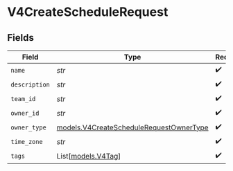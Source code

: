 # V4CreateScheduleRequest


## Fields

| Field                                                                                    | Type                                                                                     | Required                                                                                 | Description                                                                              |
| ---------------------------------------------------------------------------------------- | ---------------------------------------------------------------------------------------- | ---------------------------------------------------------------------------------------- | ---------------------------------------------------------------------------------------- |
| `name`                                                                                   | *str*                                                                                    | :heavy_check_mark:                                                                       | N/A                                                                                      |
| `description`                                                                            | *str*                                                                                    | :heavy_check_mark:                                                                       | N/A                                                                                      |
| `team_id`                                                                                | *str*                                                                                    | :heavy_check_mark:                                                                       | N/A                                                                                      |
| `owner_id`                                                                               | *str*                                                                                    | :heavy_check_mark:                                                                       | N/A                                                                                      |
| `owner_type`                                                                             | [models.V4CreateScheduleRequestOwnerType](../models/v4createschedulerequestownertype.md) | :heavy_check_mark:                                                                       | N/A                                                                                      |
| `time_zone`                                                                              | *str*                                                                                    | :heavy_check_mark:                                                                       | N/A                                                                                      |
| `tags`                                                                                   | List[[models.V4Tag](../models/v4tag.md)]                                                 | :heavy_check_mark:                                                                       | N/A                                                                                      |